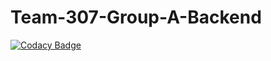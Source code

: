 # Team-307-Group-A-Backend

[![Codacy Badge](https://api.codacy.com/project/badge/Grade/7041f54f5ed4449cb51800bb50171ca6)](https://app.codacy.com/gh/BuildForSDGCohort2/Team-307-Group-A-Backend?utm_source=github.com&utm_medium=referral&utm_content=BuildForSDGCohort2/Team-307-Group-A-Backend&utm_campaign=Badge_Grade_Settings)